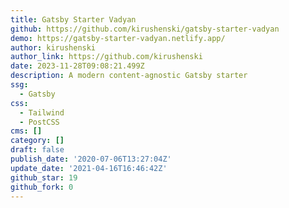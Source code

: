 ```yaml
---
title: Gatsby Starter Vadyan
github: https://github.com/kirushenski/gatsby-starter-vadyan
demo: https://gatsby-starter-vadyan.netlify.app/
author: kirushenski
author_link: https://github.com/kirushenski
date: 2023-11-28T09:08:21.499Z
description: A modern content-agnostic Gatsby starter
ssg:
  - Gatsby
css:
  - Tailwind
  - PostCSS
cms: []
category: []
draft: false
publish_date: '2020-07-06T13:27:04Z'
update_date: '2021-04-16T16:46:42Z'
github_star: 19
github_fork: 0
---
```

